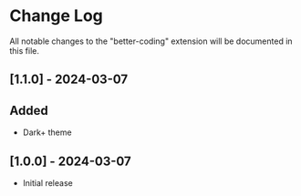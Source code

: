 # Change Log

All notable changes to the "better-coding" extension will be documented in this file.

## [1.1.0] - 2024-03-07

## Added

-  Dark+ theme

## [1.0.0] - 2024-03-07

-  Initial release
